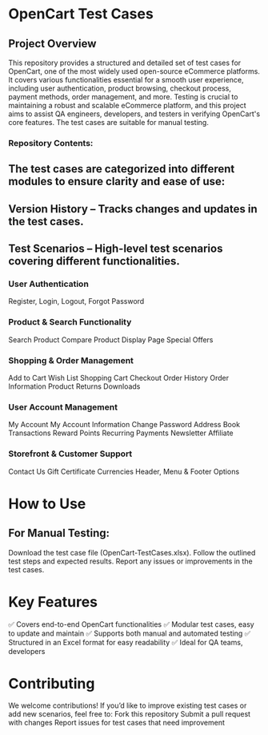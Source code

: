 # OpenCart Test Cases
## Project Overview
This repository provides a structured and detailed set of test cases for OpenCart, one of the most widely used open-source eCommerce platforms. 
It covers various functionalities essential for a smooth user experience, including user authentication, product browsing, checkout process, payment methods, order management, and more.
Testing is crucial to maintaining a robust and scalable eCommerce platform, and this project aims to assist QA engineers, developers, and testers in verifying OpenCart's core features. 
The test cases are suitable for manual testing.
### Repository Contents:
## The test cases are categorized into different modules to ensure clarity and ease of use:
## Version History – Tracks changes and updates in the test cases.
## Test Scenarios – High-level test scenarios covering different functionalities.
### User Authentication
Register,
Login,
Logout,
Forgot Password
### Product & Search Functionality
Search
Product Compare
Product Display Page
Special Offers
### Shopping & Order Management
Add to Cart
Wish List
Shopping Cart
Checkout
Order History
Order Information
Product Returns
Downloads
### User Account Management
My Account
My Account Information
Change Password
Address Book
Transactions
Reward Points
Recurring Payments
Newsletter
Affiliate
### Storefront & Customer Support
Contact Us
Gift Certificate
Currencies
Header, Menu & Footer Options
# How to Use
## For Manual Testing:
Download the test case file (OpenCart-TestCases.xlsx).
Follow the outlined test steps and expected results.
Report any issues or improvements in the test cases.
# Key Features
✅ Covers end-to-end OpenCart functionalities
✅ Modular test cases, easy to update and maintain
✅ Supports both manual and automated testing
✅ Structured in an Excel format for easy readability
✅ Ideal for QA teams, developers
# Contributing
We welcome contributions! If you’d like to improve existing test cases or add new scenarios, feel free to:
Fork this repository
Submit a pull request with changes
Report issues for test cases that need improvement


